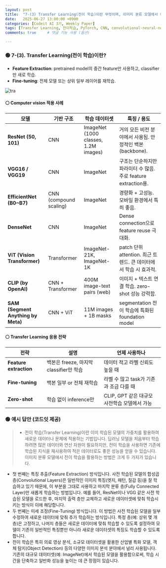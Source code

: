 ```yaml
---
layout: post
title:  "7-(3) Transfer Learning(전이 학습)이란 무엇이며, 이미지 분류 모델에서 어떻게 활용할 수 있나요?"
date:   2025-06-27 13:00:00 +0900
categories: [Codeit AI 3기, Weekly Paper]
tags: [Transfer Learning, 전이학습, PyTorch, CNN, convolutional-neural-network, Deep Learning, AI, Computer Vision]
comments: true     # 댓글 기능 사용 (옵션)

---
```



### 🟢 7-(3). Transfer Learning(전이 학습)이란?


- **Feature Extraction**: pretrained model의 중간 feature만 사용하고, classifier만 새로 학습.
- **Fine-tuning**: 전체 모델 또는 상위 일부 레이어를 재학습.

![tra](https://www.mdpi.com/sensors/sensors-23-00570/article_deploy/html/images/sensors-23-00570-g001.png)

#### ⚪ Computer vision 적용 사례

| 모델 | 기반 구조 | 학습 데이터셋 | 특징 / 용도 |
|------|-----------|----------------|------------------|
| **ResNet (50, 101)** | CNN | ImageNet (1000 classes, 1.2M images) | 거의 모든 비전 분야에서 사용됨. 안정적인 백본(backbone). |
| **VGG16 / VGG19** | CNN | ImageNet | 구조는 단순하지만 파라미터 수 많음. 주로 feature extraction용. |
| **EfficientNet (B0~B7)** | CNN (compound scaling) | ImageNet | 경량화 + 고성능. 모바일 환경에서 특히 좋음. |
| **DenseNet** | CNN | ImageNet | Dense connection으로 feature reuse 극대화. |
| **ViT (Vision Transformer)** | Transformer | ImageNet-21K, ImageNet-1K | patch 단위 attention. 최근 트렌드. 큰 데이터에서 학습 시 효과적. |
| **CLIP (by OpenAI)** | CNN + Transformer | 400M image-text pairs (web) | 이미지 + 텍스트 연결 학습. zero-shot 성능 강력함. |
| **SAM (Segment Anything by Meta)** | CNN + ViT | 11M images + 1B masks | segmentation 전이 학습에 특화된 foundation model |

#### ⚪ Transfer Learning 응용 전략

| 전략 | 설명 | 언제 사용하나 |
|------|------|----------------|
| **Feature extraction** | 백본은 freeze, 마지막 classifier만 학습 | 데이터 적고 라벨 신뢰도 높을 때 |
| **Fine-tuning** | 백본 일부 or 전체 재학습 | 라벨 수 많고 task가 기존과 조금 다를 때 |
| **Zero-shot** | 학습 없이 inference만 | CLIP, GPT 같은 대규모 사전학습 모델에서 가능 |



### 🟢 예시 답안 (코드잇 제공)
>   - 전이 학습(Transfer Learning)이란 이미 학습된 모델의 가중치를 활용하여 새로운 데이터나 문제에 적용하는 기법입니다. 딥러닝 모델을 처음부터 학습하려면 많은 데이터와 연산 자원이 필요하지만, 전이 학습을 사용하면 기존에 학습된 지식을 재사용하여 적은 데이터로도 좋은 성능을 얻을 수 있습니다.  
이미지 분류 모델에서 전이 학습을 활용하는 방법은 크게 두 가지가 있습니다.
  - 첫 번째는 특징 추출(Feature Extraction) 방식입니다. 사전 학습된 모델의 합성곱 층(Convolutional Layers)은 일반적인 이미지 특징(엣지, 패턴, 질감 등)을 잘 학습하고 있기 때문에, 이 부분을 그대로 사용하고 마지막 분류 층(Fully Connected Layer)만 새롭게 학습하는 방법입니다. 예를 들어, ResNet이나 VGG 같은 사전 학습된 모델을 로드한 후, 마지막 출력 층만 교체하고 새로운 데이터셋에 맞춰 학습시키는 방식이 이에 해당합니다.
  - 두 번째는 미세 조정(Fine-Tuning) 방식입니다. 이 방법은 사전 학습된 모델을 일부 수정하여 새로운 데이터에 맞춰 추가 학습하는 방식입니다. 특정 층(예: 상위 몇 개 층)은 고정하고, 나머지 층들은 새로운 데이터에 맞춰 학습할 수 있도록 설정하여 모델이 기존의 일반적인 특징뿐만 아니라 새로운 데이터셋의 특징도 학습할 수 있도록 합니다.  
  - 전이 학습은 특히 의료 영상 분석, 소규모 데이터셋을 활용한 산업별 특화 모델, 객체 탐지(Object Detection) 등의 다양한 이미지 분석 분야에서 널리 사용됩니다. 기존의 대규모 데이터셋(예: ImageNet)에서 학습된 모델을 활용함으로써, 학습 시간을 단축하고 일반화 성능을 높이는 데 큰 장점이 있습니다.